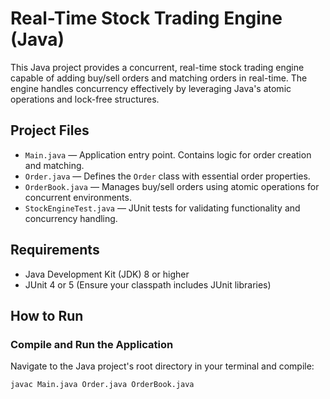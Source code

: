 # Real-Time Stock Trading Engine (Java)

This Java project provides a concurrent, real-time stock trading engine capable of adding buy/sell orders and matching orders in real-time. The engine handles concurrency effectively by leveraging Java's atomic operations and lock-free structures.

## Project Files

- `Main.java` — Application entry point. Contains logic for order creation and matching.
- `Order.java` — Defines the `Order` class with essential order properties.
- `OrderBook.java` — Manages buy/sell orders using atomic operations for concurrent environments.
- `StockEngineTest.java` — JUnit tests for validating functionality and concurrency handling.

## Requirements

- Java Development Kit (JDK) 8 or higher
- JUnit 4 or 5 (Ensure your classpath includes JUnit libraries)

## How to Run

### **Compile and Run the Application**

Navigate to the Java project's root directory in your terminal and compile:

```bash
javac Main.java Order.java OrderBook.java
```
